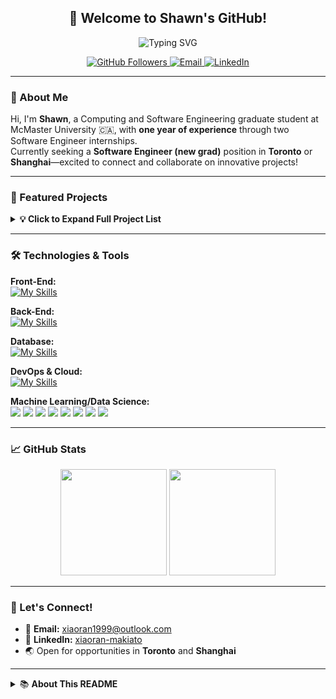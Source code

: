 <h2 align="center">🤖 Welcome to Shawn's GitHub!</h2>

<p align="center">
  <img src="https://readme-typing-svg.demolab.com?font=Fira+Code&duration=3000&pause=1000&center=true&vCenter=true&multiline=true&width=700&height=45&lines=Hi%2C+I'm+Shawn!+AI+Software+Engineer" alt="Typing SVG" />
</p>

<p align="center">
  <a href="https://github.com/Makiato1999">
    <img src="https://img.shields.io/github/followers/Makiato1999?label=Follow&style=social" alt="GitHub Followers" />
  </a>
  <a href="mailto:xiaoran1999@outlook.com">
    <img src="https://img.shields.io/badge/Email-xiaoran1999%40outlook.com-blue?logo=gmail" alt="Email" />
  </a>
  <a href="https://www.linkedin.com/in/xiaoran-makiato/">
    <img src="https://img.shields.io/badge/LinkedIn-xiaoran--makiato-blue?logo=linkedin" alt="LinkedIn" />
  </a>
</p>

---

### 👋 About Me

Hi, I'm **Shawn**, a Computing and Software Engineering graduate student at McMaster University 🇨🇦, with **one year of experience** through two Software Engineer internships.  
Currently seeking a **Software Engineer (new grad)** position in **Toronto** or **Shanghai**—excited to connect and collaborate on innovative projects!

---

### 🚀 Featured Projects

<details>
<summary><b>💡 Click to Expand Full Project List</b></summary>

- [**CouponCenter**](https://github.com/Makiato1999/CouponCenter): Discount & Coupon Marking Platform <br> <sup><sub>Microservice · SpringBoot · SpringCloud · Nacos · OpenFeign</sub></sup>
- [**PayPlus**](https://github.com/Makiato1999/PayPlus): Payment Platform <br> <sup><sub>SpringBoot · MyBatis · MySQL · Docker · MVC · DDD</sub></sup>
- [**Dynamic ThreadPool**](https://github.com/Makiato1999/Dynamic-ThreadPool): Spring Starter <br> <sup><sub>SpringBoot · DDD · Redis · Docker</sub></sup>
- [**ChatBot-API**](https://github.com/Makiato1999/ChatBot-api): GitHub Issues Q&A AI Assistant <br> <sup><sub>SpringBoot · DDD · OpenAI/ChatGPT · Docker</sub></sup>
- [**EduManageSystem**](https://github.com/Makiato1999/EduManageSystem): Student Education Management <br> <sup><sub>SpringBoot · SpringJPA · MySQL · Thymeleaf</sub></sup>
- [**MacRun-MicroService**](https://github.com/Makiato1999/MacRun-MicroService): Workout App on Campus <br> <sup><sub>Microservice · SpringBoot · RabbitMQ · Docker</sub></sup>
- [**StrokePredict-DataScience**](https://github.com/Makiato1999/StrokePredict-DataScience): Risk of Stroke Predictor <br> <sup><sub>Data Science · Machine Learning</sub></sup>
- [**Todo-List-Warehouse**](https://github.com/Makiato1999/Todo-List-Warehouse): Personal Todo List App <br> <sup><sub>Bootstrap · Node.js · Express.js · MongoDB · Mongoose · Heroku</sub></sup>
- [**COMP4710_Yelp**](https://github.com/Makiato1999/COMP4710_Yelp): Sentiment Analysis on Yelp Reviews <br> <sup><sub>Data Mining · Machine Learning</sub></sup>
- [**ARS**](https://github.com/Makiato1999/ARS): Canadian Airline Reservation System <br> <sup><sub>Android</sub></sup>
- [**ESN-echo-state-network**](https://github.com/Makiato1999/ESN-echo-state-network): Echo State Network <br> <sup><sub>Machine Learning</sub></sup>
- [**exFAT-reader**](https://github.com/Makiato1999/exFAT-reader): exFAT File System Reader <br> <sup><sub>Operating Systems · File System</sub></sup>
- [**MLFQ-CPU-Scheduling**](https://github.com/Makiato1999/MLFQ-CPU-Scheduling): Multi-level Feedback Queue Scheduling <br> <sup><sub>Operating Systems · CPU Scheduling</sub></sup>
- [**FleaMarket**](https://github.com/Makiato1999/FleaMarket): Flea Market Platform <br> <sup><sub>MVC · Django · MySQL</sub></sup>
- [**Order Me Up**](https://github.com/Makiato1999/COMP3020-Group24): Online Restaurant Order System <br> <sup><sub>UX/UI · Frontend · JQuery</sub></sup>
</details>

---

### 🛠️ Technologies & Tools

**Front-End:**  
[![My Skills](https://skillicons.dev/icons?i=ts,angular,js,react,bootstrap,html,css)](https://skillicons.dev)

**Back-End:**  
[![My Skills](https://skillicons.dev/icons?i=java,spring,nodejs,express,py,django,postman)](https://skillicons.dev)

**Database:**  
[![My Skills](https://skillicons.dev/icons?i=mysql,mongodb,elasticsearch)](https://skillicons.dev)

**DevOps & Cloud:**  
[![My Skills](https://skillicons.dev/icons?i=azure,aws,heroku,git,docker)](https://skillicons.dev)

**Machine Learning/Data Science:**  
<img src="https://img.shields.io/badge/Python-blue?logo=python&logoColor=white" /> 
<img src="https://img.shields.io/badge/NumPy-orange?logo=numpy&logoColor=white" />
<img src="https://img.shields.io/badge/pandas-yellow?logo=pandas&logoColor=white" />
<img src="https://img.shields.io/badge/scikit--learn-blue?logo=scikit-learn&logoColor=white" />
<img src="https://img.shields.io/badge/Matplotlib-blue?logo=matplotlib&logoColor=white" />
<img src="https://img.shields.io/badge/Seaborn-green?logo=seaborn&logoColor=white" />
<img src="https://img.shields.io/badge/turicreate-grey" />
<img src="https://img.shields.io/badge/NLTK-green?logo=nltk&logoColor=white" />

---

### 📈 GitHub Stats

<p align="center">
  <img src="https://github-readme-stats.vercel.app/api?username=Makiato1999&show_icons=true&hide=issues&theme=default" height="170" />
  <img src="https://github-readme-stats.vercel.app/api/top-langs/?username=Makiato1999&layout=compact&hide=html&theme=default" height="170" />
</p>

---

### 🤝 Let's Connect!

- 📧 **Email:** xiaoran1999@outlook.com  
- 💼 **LinkedIn:** [xiaoran-makiato](https://www.linkedin.com/in/xiaoran-makiato/)
- 🌏 Open for opportunities in **Toronto** and **Shanghai**

---

<details>
<summary>📚 <b>About This README</b></summary>
<sup>
Last update: 2024-07-12  
If you like my work, feel free to ⭐ my projects or connect with me!
</sup>
</details>
